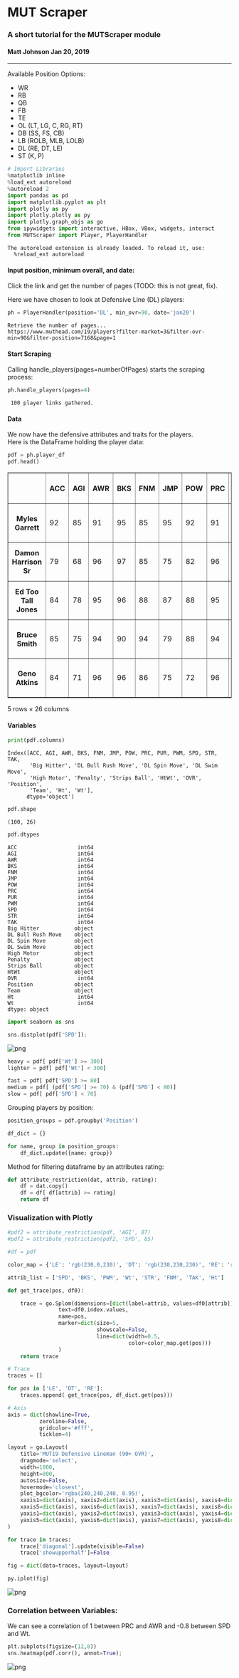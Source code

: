
# MUT Scraper
### A short tutorial for the MUTScraper module
#### Matt Johnson Jan 20, 2019

-------------

Available Position Options:
- WR
- RB
- QB
- FB
- TE
- OL (LT, LG, C, RG, RT)
- DB (SS, FS, CB)
- LB (ROLB, MLB, LOLB)
- DL (RE, DT, LE)
- ST (K, P)


```python
# Import Libraries
%matplotlib inline
%load_ext autoreload
%autoreload 2
import pandas as pd
import matplotlib.pyplot as plt
import plotly as py
import plotly.plotly as py
import plotly.graph_objs as go
from ipywidgets import interactive, HBox, VBox, widgets, interact
from MUTScraper import Player, PlayerHandler
```

    The autoreload extension is already loaded. To reload it, use:
      %reload_ext autoreload


#### Input position, minimum overall, and date:
Click the link and get the number of pages (TODO: this is not great, fix).

Here we have chosen to look at Defensive Line (DL) players:


```python
ph = PlayerHandler(position='DL', min_ovr=90, date='jan20')
```

    Retrieve the number of pages...
    https://www.muthead.com/19/players?filter-market=3&filter-ovr-min=90&filter-position=7168&page=1


#### Start Scraping
Calling handle_players(pages=numberOfPages) starts the scraping process:


```python
ph.handle_players(pages=4)
```

     100 player links gathered.


#### Data
We now have the defensive attributes and traits for the players.<br>
Here is the DataFrame holding the player data:


```python
pdf = ph.player_df
pdf.head()
```




<div>
<table border="1" class="dataframe">
  <thead>
    <tr style="text-align: right;">
      <th></th>
      <th>ACC</th>
      <th>AGI</th>
      <th>AWR</th>
      <th>BKS</th>
      <th>FNM</th>
      <th>JMP</th>
      <th>POW</th>
      <th>PRC</th>
      <th>PUR</th>
      <th>PWM</th>
      <th>...</th>
      <th>DL Swim Move</th>
      <th>High Motor</th>
      <th>Penalty</th>
      <th>Strips Ball</th>
      <th>HtWt</th>
      <th>OVR</th>
      <th>Position</th>
      <th>Team</th>
      <th>Ht</th>
      <th>Wt</th>
    </tr>
  </thead>
  <tbody>
    <tr>
      <th>Myles Garrett</th>
      <td>92</td>
      <td>85</td>
      <td>91</td>
      <td>95</td>
      <td>85</td>
      <td>95</td>
      <td>92</td>
      <td>91</td>
      <td>98</td>
      <td>95</td>
      <td>...</td>
      <td>Yes</td>
      <td>No</td>
      <td>Undisciplined</td>
      <td>Yes</td>
      <td>Ht: 6' 4" Wt: 272</td>
      <td>97</td>
      <td>RE</td>
      <td>Cleveland Browns</td>
      <td>76</td>
      <td>272</td>
    </tr>
    <tr>
      <th>Damon Harrison Sr</th>
      <td>79</td>
      <td>68</td>
      <td>96</td>
      <td>97</td>
      <td>85</td>
      <td>75</td>
      <td>82</td>
      <td>96</td>
      <td>95</td>
      <td>91</td>
      <td>...</td>
      <td>Yes</td>
      <td>Yes</td>
      <td>Disciplined</td>
      <td>No</td>
      <td>Ht: 6' 3" Wt: 350</td>
      <td>96</td>
      <td>DT</td>
      <td>Detroit Lions</td>
      <td>75</td>
      <td>350</td>
    </tr>
    <tr>
      <th>Ed Too Tall Jones</th>
      <td>84</td>
      <td>78</td>
      <td>95</td>
      <td>96</td>
      <td>88</td>
      <td>87</td>
      <td>88</td>
      <td>95</td>
      <td>91</td>
      <td>94</td>
      <td>...</td>
      <td>No</td>
      <td>Yes</td>
      <td>Norma</td>
      <td>No</td>
      <td>Ht: 6' 9" Wt: 271</td>
      <td>96</td>
      <td>LE</td>
      <td>Dallas Cowboys</td>
      <td>81</td>
      <td>271</td>
    </tr>
    <tr>
      <th>Bruce Smith</th>
      <td>85</td>
      <td>75</td>
      <td>94</td>
      <td>90</td>
      <td>94</td>
      <td>79</td>
      <td>88</td>
      <td>94</td>
      <td>88</td>
      <td>96</td>
      <td>...</td>
      <td>Yes</td>
      <td>Yes</td>
      <td>Norma</td>
      <td>No</td>
      <td>Ht: 6' 4" Wt: 262</td>
      <td>96</td>
      <td>RE</td>
      <td>Buffalo Bills</td>
      <td>76</td>
      <td>262</td>
    </tr>
    <tr>
      <th>Geno Atkins</th>
      <td>84</td>
      <td>71</td>
      <td>96</td>
      <td>96</td>
      <td>86</td>
      <td>75</td>
      <td>72</td>
      <td>96</td>
      <td>91</td>
      <td>94</td>
      <td>...</td>
      <td>No</td>
      <td>Yes</td>
      <td>Disciplined</td>
      <td>Yes</td>
      <td>Ht: 6' 1" Wt: 300</td>
      <td>95</td>
      <td>DT</td>
      <td>Cincinnati Bengals</td>
      <td>73</td>
      <td>300</td>
    </tr>
  </tbody>
</table>
<p>5 rows × 26 columns</p>
</div>



#### Variables


```python
print(pdf.columns)
```

    Index([ACC, AGI, AWR, BKS, FNM, JMP, POW, PRC, PUR, PWM, SPD, STR, TAK,
           'Big Hitter', 'DL Bull Rush Move', 'DL Spin Move', 'DL Swim Move',
           'High Motor', 'Penalty', 'Strips Ball', 'HtWt', 'OVR', 'Position',
           'Team', 'Ht', 'Wt'],
          dtype='object')



```python
pdf.shape
```




    (100, 26)




```python
pdf.dtypes
```




    ACC                   int64
    AGI                   int64
    AWR                   int64
    BKS                   int64
    FNM                   int64
    JMP                   int64
    POW                   int64
    PRC                   int64
    PUR                   int64
    PWM                   int64
    SPD                   int64
    STR                   int64
    TAK                   int64
    Big Hitter           object
    DL Bull Rush Move    object
    DL Spin Move         object
    DL Swim Move         object
    High Motor           object
    Penalty              object
    Strips Ball          object
    HtWt                 object
    OVR                   int64
    Position             object
    Team                 object
    Ht                    int64
    Wt                    int64
    dtype: object




```python
import seaborn as sns

sns.distplot(pdf['SPD']);
```


![png](https://github.com/WJMatthew/MUT19/blob/master/md/jan20/output_12_0.png)



```python
heavy = pdf[ pdf['Wt'] >= 300]
lighter = pdf[ pdf['Wt'] < 300]

fast = pdf[ pdf['SPD'] >= 80]
medium = pdf[ (pdf['SPD'] >= 70) & (pdf['SPD'] < 80)]
slow = pdf[ pdf['SPD'] < 70]
```

Grouping players by position:


```python
position_groups = pdf.groupby('Position')

df_dict = {}

for name, group in position_groups:
    df_dict.update({name: group})
```

Method for filtering dataframe by an attributes rating:


```python
def attribute_restriction(dat, attrib, rating):
    df = dat.copy()
    df = df[ df[attrib] >= rating]
    return df
```

### Visualization with Plotly 


```python
#pdf2 = attribute_restriction(pdf, 'AGI', 87)
#pdf2 = attribute_restriction(pdf2, 'SPD', 85)

#df = pdf

color_map = {'LE': 'rgb(230,0,230)', 'DT': 'rgb(230,230,230)', 'RE': 'rgb(240,5,30)'}

attrib_list = ['SPD', 'BKS', 'PWM', 'Wt', 'STR', 'FNM', 'TAK', 'Ht']

def get_trace(pos, df0):

    trace = go.Splom(dimensions=[dict(label=attrib, values=df0[attrib]) for attrib in attrib_list],
                text=df0.index.values,
                name=pos,
                marker=dict(size=5,
                            showscale=False,
                            line=dict(width=0.5,
                                      color=color_map.get(pos)))
                )
    return trace
```


```python
# Trace
traces = []

for pos in ['LE', 'DT', 'RE']:
    traces.append( get_trace(pos, df_dict.get(pos)))

# Axis
axis = dict(showline=True,
          zeroline=False,
          gridcolor='#fff',
          ticklen=4)

layout = go.Layout(
    title='MUT19 Defensive Lineman (90+ OVR)',
    dragmode='select',
    width=1000,
    height=800,
    autosize=False,
    hovermode='closest',
    plot_bgcolor='rgba(240,240,240, 0.95)',
    xaxis1=dict(axis), xaxis2=dict(axis), xaxis3=dict(axis), xaxis4=dict(axis),
    xaxis5=dict(axis), xaxis6=dict(axis), xaxis7=dict(axis), xaxis8=dict(axis),
    yaxis1=dict(axis), yaxis2=dict(axis), yaxis3=dict(axis), yaxis4=dict(axis),
    yaxis5=dict(axis), yaxis6=dict(axis), yaxis7=dict(axis), yaxis8=dict(axis)
)

for trace in traces:
    trace['diagonal'].update(visible=False)
    trace['showupperhalf']=False

fig = dict(data=traces, layout=layout)

py.iplot(fig)
```


![png](https://github.com/WJMatthew/MUT19/blob/master/md/jan20/plotly_dline.png)



### Correlation between Variables:
We can see a correlation of 1 between PRC and AWR and -0.8 between SPD and Wt.


```python
plt.subplots(figsize=(12,8))
sns.heatmap(pdf.corr(), annot=True);
```


![png](https://github.com/WJMatthew/MUT19/blob/master/md/jan20/output_22_0.png)

